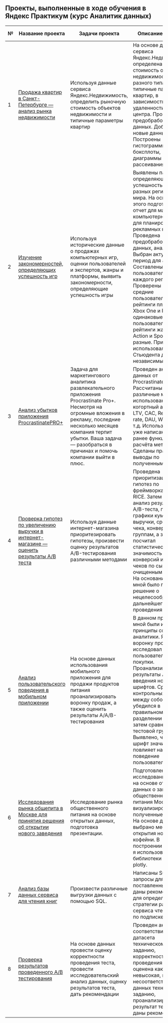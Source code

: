 ## Проекты, выполненные в ходе обучения в Яндекс Практикум (курс Аналитик данных)

| № | Название проекта | Задачи проекта | Описание проекта | Ключевые слова проекта |
|-------------|-------------|-------------|-------------|-------------|
|1| [Продажа квартир в Санкт-Петербурге — анализ рынка недвижимости](https://github.com/j-shatalova/yandex_practicum/blob/afa9f7d95aa03baddf87d00aa1f69c3bdd87b56d/1_real_estate.ipynb)   | Используя данные сервиса Яндекс.Недвижимость, определить рыночную стоимость объектов недвижимости и типичные параметры квартир    | На основе данных сервиса Яндекс.Недвижимость определена рыночная стоимость объектов недвижимости разного типа, типичные параметры квартир, в зависимости от удаленности от центра. Проведена предобработка данных. Добавлены новые данные. Построены гистограммы, боксплоты, диаграммы рассеивания.    | обработка данных, histogram, boxplot, scattermatrix, категоризация, scatterplot,  фрод-мониторинг|
|2| [Изучение закономерностей, определяющих успешность игр](https://github.com/j-shatalova/yandex_practicum/blob/afa9f7d95aa03baddf87d00aa1f69c3bdd87b56d/2_games.ipynb)    | Используя исторические данные о продажах компьютерных игр, оценки пользователей и экспертов, жанры и платформы, выявить закономерности, определяющие успешность игры | Выявлены параметры, определяющие успешность игры в разных регионах мира. На основании этого подготовлен отчет для магазина компьютерных игр для планирования рекламных кампаний. Проведена предобработка данных, анализ. Выбран актуальный период для анализа. Составлены портреты пользователей каждого региона. Проверены гипотезы: средние пользовательские рейтинги платформ Xbox One и PC одинаковые; средние пользовательские рейтинги жанров Action и Sports разные. При анализе использовал критерий Стьюдента для независимых выборок | обработка данных, histogram, boxplot, статистический тест, критерий Стьюдента, piechart|
|3| [Анализ убытков приложения ProcrastinatePRO+](https://github.com/j-shatalova/yandex_practicum/blob/afa9f7d95aa03baddf87d00aa1f69c3bdd87b56d/3_procrast.ipynb)    | Задача для маркетингового аналитика развлекательного приложения Procrastinate Pro+. Несмотря на огромные вложения в рекламу, последние несколько месяцев компания терпит убытки. Ваша задача — разобраться в причинах и помочь компании выйти в плюс.    | Проведен анализ данных от ProcrastinatePRO+. Рассчитаны различные метрики, использован когортный анализ: LTV, CAC, Retention rate, DAU, WAU, MAU и т.д. Использованы уже написанные ранее функции расчёта метрик. Сделаны правильные выводы по полученным данным.   | обработка данных, статистический тест, LTV, CAC, когортный анализ    |
|4| [Проверка гипотез по увеличению выручки в интернет-магазине — оценить результаты A/B теста](https://github.com/j-shatalova/yandex_practicum/blob/afa9f7d95aa03baddf87d00aa1f69c3bdd87b56d/4_icerice.ipynb)   | Используя данные интернет-магазина приоритезировать гипотезы, произвести оценку результатов A/B-тестирования различными методами   | Проведена приоритизация гипотез по фреймворкам ICE и RICE. Затем провел анализ результатов A/B-теста, построил графики кумулятивной выручки, среднего чека, конверсии по группам, а затем посчитал статистическую значимость различий конверсий и средних чеков по сырым и очищенным данным. На основании анализа мной было принято решение о нецелесообразности дальнейшего проведения теста.    | A/B-тест, статистический тест, фреймворк, RICE, ICE    |
|5| [Анализ пользовательского поведения в мобильном приложении](https://github.com/j-shatalova/yandex_practicum/blob/afa9f7d95aa03baddf87d00aa1f69c3bdd87b56d/5_mobile_abtest.ipynb)   | На основе данных использования мобильного приложения для продажи продуктов питания проанализировать воронку продаж, а также оценить результаты A/A/B-тестирования     | В данном проекте мной были изучены принципы событийной аналитики. Я построил воронку продаж, исследовал путь пользователей до покупки. Проанализировал результаты A/B-теста введения новых шрифтов. Сравнил 2 контрольных группы между собой, убедился в правильном разделении трафика, а затем сравнил с тестовой группой. Выявлено, что новый шрифт значительно не повлияет на поведение пользователей.    | A/B-тест, визуализация, статистический тест   |
|6| [Исследования рынка общепита в Москве для принятия решения об открытии нового заведения](https://github.com/j-shatalova/yandex_practicum/blob/afa9f7d95aa03baddf87d00aa1f69c3bdd87b56d/6_rest_msk.ipynb)    | Исследование рынка общественного питания на основе открытых данных, подготовка презентации.    | Подготовлено исследование рынка на основе открытых данных о заведениях общественного питания Москвы, визуализированы полученные данные. На основе данных выбрано место для открытия новой кофейни. В построении графиков я использованы библиотеки seaborn и plotly.     | обработка данных, визуализация данных, создание презентаций    |
|7| [Анализ базы данных сервиса для чтения книг](https://github.com/j-shatalova/yandex_practicum/blob/afa9f7d95aa03baddf87d00aa1f69c3bdd87b56d/7_sql.ipynb)  | Произвести различные выгрузки данных с помощью SQL.  | Написаны SQL-запросы для решения поставленных задач, даны рекомендации для определения стратегии развития сервиса чтения книг по подписке   | обработка данных, выгрузка данных, SQL   |
|8| [Проверка результатов проведенного A/B тестирования](https://github.com/j-shatalova/yandex_practicum/blob/afa9f7d95aa03baddf87d00aa1f69c3bdd87b56d/8_ab_test.ipynb)    | На основе данных провести оценку корректности проведения теста, провести исследовательский анализ данных, оценку результатов теста, дать рекомендации   | Проведен анализ соответствия датасета техническому заданию, корректность проведения теста оценена как невысокая, выявлены несоответствия данных техническому заданию, проанализирован результат теста и даны рекомендации | обработка данных, исследовательский анализ данных, A/B-тест, статистический тест  |

